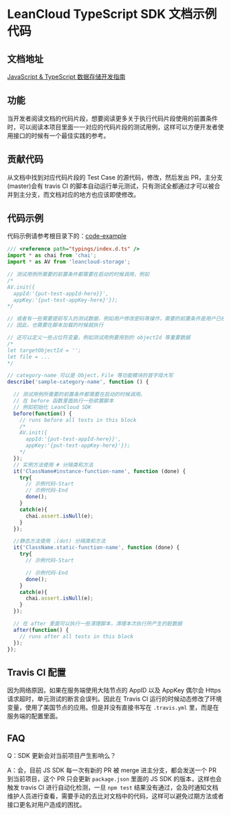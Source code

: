 # LeanCloud TypeScript SDK 文档示例代码

## 文档地址
[JavaScript & TypeScript 数据存储开发指南](https://leancloud.cn/docs/leanstorage_guide-js.html)


## 功能
当开发者阅读文档的代码片段，想要阅读更多关于执行代码片段使用的前置条件时，可以阅读本项目里面一一对应的代码片段的测试用例，这样可以方便开发者使用接口的时候有一个最佳实践的参考。


## 贡献代码
从文档中找到对应代码片段的 Test Case 的源代码，修改，然后发出 PR，主分支(master)会有 travis CI 的脚本自动运行单元测试，只有测试全都通过才可以被合并到主分支，而文档对应的地方也应该即使修改。

## 代码示例
代码示例请参考根目录下的：[code-example](code-example.ts)

```typescript
/// <reference path="typings/index.d.ts" />
import * as chai from 'chai';
import * as AV from 'leancloud-storage';

// 测试用例所需要的前置条件都需要在启动的时候调用，例如
/*
AV.init({
  appId:'{put-test-appId-here}}',
  appKey:'{put-test-appKey-here}'});
*/

// 或者有一些需要提前写入的测试数据，例如用户修改密码等操作，需要的前置条件是用户已经存在
// 因此，也需要在脚本加载的时候就执行

// 还可以定义一些占位符变量，例如测试用例要用到的 objectId 等重要数据
/*
let targetObjectId = '';
let file = ...
*/

// category-name 可以是 Object，File 等功能模块的首字母大写
describe('sample-category-name', function () {

  // 测试用例所需要的前置条件都需要在启动的时候调用。
  // 在 before 函数里面执行一些欲置脚本
  // 例如初始化 LeanCloud SDK
  before(function() {
    // runs before all tests in this block
    /*
    AV.init({
      appId:'{put-test-appId-here}}',
      appKey:'{put-test-appKey-here}'});
    */
  });
  // 实例方法使用 # 分隔类和方法
  it('ClassName#instance-function-name', function (done) {
    try{
      // 示例代码-Start
      // 示例代码-End
      done();
    }
    catch(e){
      chai.assert.isNull(e);
    }
  });

  //静态方法使用 .(dot) 分隔类和方法
  it('ClassName.static-function-name', function (done) {
    try{
      // 示例代码-Start

      // 示例代码-End
      done();
    }
    catch(e){
      chai.assert.isNull(e);
    }
  });

  // 在 after 里面可以执行一些清理脚本，清理本次执行所产生的脏数据
  after(function() {
    // runs after all tests in this block
  });
});


```

## Travis CI 配置
因为网络原因，如果在服务端使用大陆节点的 AppID 以及 AppKey 偶尔会 Https 请求超时，单元测试的断言会误判。因此在 Travis CI 运行的时候动态修改了环境变量，使用了美国节点的应用。但是并没有直接书写在 `.travis.yml` 里，而是在服务端的配置里面。


## FAQ
Q：SDK 更新会对当前项目产生影响么？

A：会，目前 JS SDK 每一次有新的 PR 被 merge 进主分支，都会发送一个 PR 到当前项目，这个 PR 只会更新 `package.json` 里面的 JS SDK 的版本，这样也会触发 travis CI 进行自动化检测，一旦 `npm test` 结果没有通过，会及时通知文档维护人员进行查看，需要手动的去比对文档中的代码，这样可以避免过期方法或者接口更名对用户造成的困扰。

